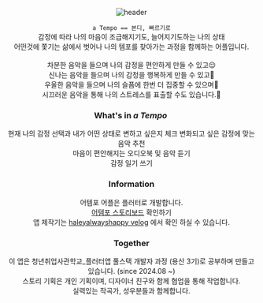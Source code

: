 <div align="center">
 
![header](https://capsule-render.vercel.app/api?type=rect&color=timeGradient&height=240&section=header&text=💖a%20Tempo💖&fontSize=60)

``` a Tempo == 본디, 빠르기로 ```<br> 
감정에 따라 나의 마음이 조급해지기도, 늘어지기도하는 나의 상태<br>어떤것에 쫓기는 삶에서 벗어나 나의 템포를 찾아가는 과정을 함께하는 어플입니다.
<br><br>
차분한 음악을 들으며 나의 감정을 편안하게 만들 수 있고😌<br>
신나는 음악을 들으며 나의 감정을 행복하게 만들 수 있고🥳<br>
우울한 음악을 들으며 나의 슬픔에 한번 더 집중할 수 있으며🥲<br>
시끄러운 음악을 통해 나의 스트레스를 표출할 수도 있습니다.🤪<br>
<!-- 내안의 나와 대화하는 시간, 나만의 템포를 찾는 시간 -->


 ### What's in _a Tempo_ 
 현재 나의 감정 선택과 내가 어떤 상태로 변하고 싶은지 체크
 변화되고 싶은 감정에 맞는 음악 추천<br>
 마음이 편안해지는 오디오북 및 음악 듣기<br>
 감정 일기 쓰기<br>
  
 
### Information
어템포 어플은 플러터로 개발합니다.<br>
[어템포 스토리보드](https://www.figma.com/design/KZdn6xgOj5BivaMl6qRpot/a-tempo-%EC%8A%A4%ED%86%A0%EB%A6%AC%EB%B3%B4%EB%93%9C_New?node-id=2001-1992&t=KQZWrU3MYFKOW6VQ-1)
확인하기 <br>
앱 제작기는 [haleyalwayshappy velog](https://velog.io/@haleyalwayshappy/series/a-Tempo-%EC%96%B4%ED%94%8C%EC%A0%9C%EC%9E%91%EC%9D%BC%EA%B8%B0) 에서 확인 하실 수 있습니다. <br>

### Together
이 앱은 청년취업사관학교_플러터앱 풀스택 개발자 과정 (용산 3기)로 공부하며 만들고 있습니다. (since 2024.08 ~)<br>
스토리 기획은 개인 기획이며, 디자이너 친구와 함께 협업을 통해 작업합니다.<br>
실력있는 작곡가, 성우분들과 함께합니다.<br>
